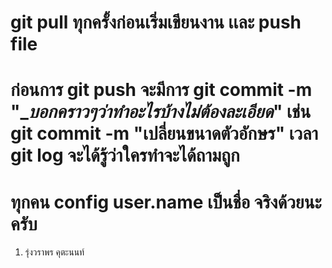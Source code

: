 # git pull ทุกครั้งก่อนเริ่มเขียนงาน เเละ push file

# ก่อนการ git push จะมีการ git commit -m "____บอกคราวๆว่าทำอะไรบ้างไม่ต้องละเอียด___" เช่น git commit -m "เปลี่ยนขนาดตัวอักษร"            เวลา    git log จะได้รู้ว่าใครทำจะได้ถามถูก
# ทุกคน config user.name เป็นชื่อ จริงด้วยนะครับ
1. รุ่งวราพร คุตะนนท์

